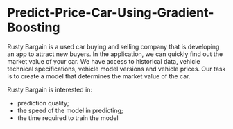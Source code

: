 # Predict-Price-Car-Using-Gradient-Boosting

Rusty Bargain is a used car buying and selling company that is developing an app to attract new buyers. In the application, we can quickly find out the market value of your car. We have access to historical data, vehicle technical specifications, vehicle model versions and vehicle prices. Our task is to create a model that determines the market value of the car.

Rusty Bargain is interested in:

- prediction quality;
- the speed of the model in predicting;
- the time required to train the model
